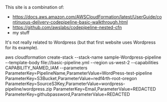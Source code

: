 This site is a combination of:
* https://docs.aws.amazon.com/AWSCloudFormation/latest/UserGuide/continuous-delivery-codepipeline-basic-walkthrough.html
* https://github.com/awslabs/codepipeline-nested-cfn
* my stuff

It's not really related to Wordpress (but that first website uses Wordpress for its example).

aws cloudformation create-stack --stack-name sample-Wordpress-pipeline --template-body file://basic-pipeline.yml --region us-west-2 --capabilities CAPABILITY_NAMED_IAM --parameters ParameterKey=PipelineName,ParameterValue=WordPress-test-pipeline ParameterKey=S3Bucket,ParameterValue=redf4rth-root-oregon ParameterKey=SourceS3Key,ParameterValue=wordpress-pipeline/wordpress.zip ParameterKey=Email,ParameterValue=REDACTED ParameterKey=githubpassword,ParameterValue=REDACTED
